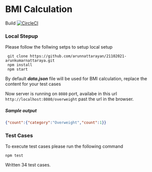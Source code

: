 # BMI Calculation


Build [![CircleCI](https://circleci.com/gh/arunnattarayan/21102021-arunkumarnattaraya/tree/master.svg?style=svg)](https://circleci.com/gh/arunnattarayan/21102021-arunkumarnattaraya/tree/master)

### Local Stepup

Please follow the follwing setps to setup local setup
```
 git clone https://github.com/arunnattarayan/21102021-arunkumarnattaraya.git
 npm install
 npm start
```
By default **_data.json_** file will be used for BMI calculation, replace the content for your test cases

Now server is running on ``8080`` port, availabe in this url ``http://localhost:8080/overweight`` past the url in the browser.
##### Sample output
```JSON
{"count":{"category":"Overweight","count":1}}
```

### Test Cases
To execute test cases please run the following command
```
npm test
```

Written 34 test cases.
